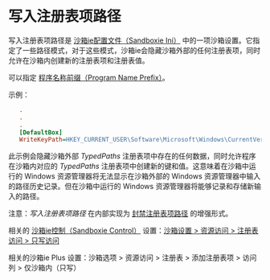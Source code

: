 # 写入注册表项路径

写入注册表项路径是 [沙箱ie配置文件（Sandboxie Ini）](SandboxieIni.md) 中的一项沙箱设置。它指定了一些路径模式，对于这些模式，沙箱ie会隐藏沙箱外部的任何注册表项，同时允许在沙箱内创建新的注册表项和注册表值。

可以指定 [程序名称前缀（Program Name Prefix）](ProgramNamePrefix.md)。

示例：
```ini
   .
   .
   .
   [DefaultBox]
   WriteKeyPath=HKEY_CURRENT_USER\Software\Microsoft\Windows\CurrentVersion\Explorer\TypedPaths
```

此示例会隐藏沙箱外部 _TypedPaths_ 注册表项中存在的任何数据，同时允许程序在沙箱内对应的 _TypedPaths_ 注册表项中创建新的键和值。这意味着在沙箱中运行的 Windows 资源管理器将无法显示在沙箱外部的 Windows 资源管理器中输入的路径历史记录。但在沙箱中运行的 Windows 资源管理器将能够记录和存储新输入的路径。

注意：_写入注册表项路径_ 在内部实现为 [封禁注册表项路径](ClosedKeyPath.md) 的增强形式。

相关的 [沙箱ie控制（Sandboxie Control）](SandboxieControl.md) 设置：[沙箱设置 > 资源访问 > 注册表访问 > 只写访问](ResourceAccessSettings.md#registry-access--write-only-access)

相关的沙箱ie Plus 设置：沙箱选项 > 资源访问 > 注册表 > 添加注册表项 > 访问列 > 仅沙箱内（只写）
